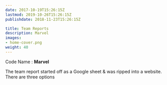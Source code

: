 ```yaml
---
date: 2017-10-19T15:26:15Z
lastmod: 2019-10-26T15:26:15Z
publishdate: 2018-11-23T15:26:15Z

title: Team Reports
description: Marvel
images:
- home-cover.png
weight: 40
---
```


Code Name : **Marvel**

The team report started off as a Google sheet & was ripped into a website.
There are three options 